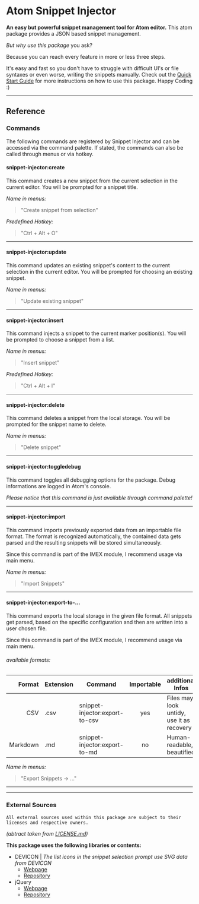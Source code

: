 # Atom Snippet Injector
**An easy but powerful snippet management tool for Atom editor.**
This atom package provides a JSON based snippet management.

*But why use this package* you ask?

Because you can reach every feature in more or less three steps.

It's easy and fast so you don't have to struggle with difficult UI's or file syntaxes or even worse, writing the snippets manually.
Check out the [Quick Start Guide](HOWTO.md#examples) for more instructions on how to use this package.
Happy Coding :)

---

## Reference

### Commands
The following commands are registered by Snippet Injector and can be accessed via the command palette.
If stated, the commands can also be called through menus or via hotkey.

#### **snippet-injector:create**
This command creates a new snippet from the current selection in the current editor.
You will be prompted for a snippet title.

*Name in menus:*
> "Create snippet from selection"

*Predefined Hotkey:*
> "Ctrl + Alt + O"

---

#### **snippet-injector:update**
This command updates an existing snippet's content to the current selection in the current editor.
You will be prompted for choosing an existing snippet.

*Name in menus:*
> "Update existing snippet"

---

#### **snippet-injector:insert**
This command injects a snippet to the current marker position(s).
You will be prompted to choose a snippet from a list.

*Name in menus:*
> "Insert snippet"

*Predefined Hotkey:*
> "Ctrl + Alt + I"

---

#### **snippet-injector:delete**
This command deletes a snippet from the local storage.
You will be prompted for the snippet name to delete.

*Name in menus:*
> "Delete snippet"

---

#### **snippet-injector:toggledebug**
This command toggles all debugging options for the package.
Debug informations are logged in Atom's console.

*Please notice that this command is just available through command palette!*

---

#### **snippet-injector:import**
This command imports previously exported data from an importable file format.
The format is recognized automatically, the contained data gets parsed
and the resulting snippets will be stored simultaneously.

Since this command is part of the IMEX module, I recommend usage via main menu.

*Name in menus:*
> "Import Snippets"

---

#### **snippet-injector:export-to-...**
This command exports the local storage in the given file format.
All snippets get parsed, based on the specific configuration and then are written into a user chosen file.

Since this command is part of the IMEX module, I recommend usage via main menu.

###### available formats:

| Format   | Extension | Command                        | Importable | additional Infos                           |
|---------:|-----------|--------------------------------|:----------:|--------------------------------------------|
| CSV      | .csv      | snippet-injector:export-to-csv | yes        | Files may look untidy, use it as recovery  |
| Markdown | .md       | snippet-injector:export-to-md  | no         | Human-readable, beautified                 |

*Name in menus:*
> "Export Snippets  ->  ..."


---

---

### External Sources
```
All external sources used within this package are subject to their licenses and respective owners.
```
*(abtract taken from [LICENSE.md](LICENSE.md#external-sources))*

**This package uses the following libraries or contents:**

- DEVICON | *The list icons in the snippet selection prompt use SVG data from DEVICON*
  - [Webpage](http://konpa.github.io/devicon/)
  - [Repository](https://github.com/konpa/devicon/)
- jQuery
  - [Webpage](https://jquery.com/)
  - [Repository](https://github.com/jquery/jquery)

